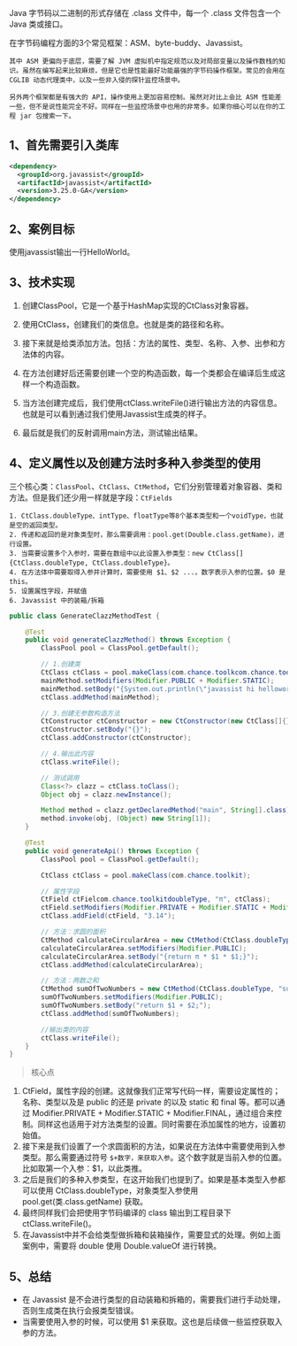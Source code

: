 Java 字节码以二进制的形式存储在 .class 文件中，每一个 .class 文件包含一个 Java 类或接口。

在字节码编程方面的3个常见框架：ASM、byte-buddy、Javassist。
```text
其中 ASM 更偏向于底层，需要了解 JVM 虚拟机中指定规范以及对局部变量以及操作数栈的知识。虽然在编写起来比较麻烦，但是它也是性能最好功能最强的字节码操作框架。常见的会用在 CGLIB 动态代理类中，以及一些非入侵的探针监控场景中。
﻿
另外两个框架都是有强大的 API，操作使用上更加容易控制。虽然对对比上会比 ASM 性能差一些，但不是说性能完全不好。同样在一些监控场景中也用的非常多。如果你细心可以在你的工程 jar 包搜索一下。
```

1、首先需要引入类库
--
```xml
<dependency>
  <groupId>org.javassist</groupId>
  <artifactId>javassist</artifactId>
  <version>3.25.0-GA</version>
</dependency>
```

2、案例目标
--
使用javassist输出一行HelloWorld。

3、技术实现
--

1. 创建ClassPool，它是一个基于HashMap实现的CtClass对象容器。

2. 使用CtClass，创建我们的类信息。也就是类的路径和名称。

3. 接下来就是给类添加方法。包括：方法的属性、类型、名称、入参、出参和方法体的内容。

4. 在方法创建好后还需要创建一个空的构造函数，每一个类都会在编译后生成这样一个构造函数。

5. 当方法创建完成后，我们使用ctClass.writeFile()进行输出方法的内容信息。也就是可以看到通过我们使用Javassist生成类的样子。

6. 最后就是我们的反射调用main方法，测试输出结果。

4、定义属性以及创建方法时多种入参类型的使用
--
三个核心类：`ClassPool`、`CtClass`、`CtMethod`，它们分别管理着对象容器、类和方法。但是我们还少用一样就是字段：`CtFields`

```text
1. CtClass.doubleType、intType、floatType等8个基本类型和一个voidType，也就是空的返回类型。
2. 传递和返回的是对象类型时，那么需要调用：pool.get(Double.class.getName)，进行设置。
3. 当需要设置多个入参时，需要在数组中以此设置入参类型：new CtClass[]{CtClass.doubleType, CtClass.doubleType}。
4. 在方法体中需要取得入参并计算时，需要使用 $1、$2 ...，数字表示入参的位置。$0 是 this。
5. 设置属性字段，并赋值
6. Javassist 中的装箱/拆箱
```

```java
public class GenerateClazzMethodTest {

    @Test
    public void generateClazzMethod() throws Exception {
        ClassPool pool = ClassPool.getDefault();

        // 1.创建类
        CtClass ctClass = pool.makeClass(com.chance.toolkcom.chance.toolkit        CtMethod mainMethod = new CtMethod(CtClass.voidType, "main", new CtClass[]{pool.get(String[].class.getName())}, ctClass);
        mainMethod.setModifiers(Modifier.PUBLIC + Modifier.STATIC);
        mainMethod.setBody("{System.out.println(\"javassist hi helloworld by chance\");}");
        ctClass.addMethod(mainMethod);

        // 3.创建无参数构造方法
        CtConstructor ctConstructor = new CtConstructor(new CtClass[]{}, ctClass);
        ctConstructor.setBody("{}");
        ctClass.addConstructor(ctConstructor);

        // 4.输出此内容
        ctClass.writeFile();

        // 测试调用
        Class<?> clazz = ctClass.toClass();
        Object obj = clazz.newInstance();

        Method method = clazz.getDeclaredMethod("main", String[].class);
        method.invoke(obj, (Object) new String[1]);
    }

    @Test
    public void generateApi() throws Exception {
        ClassPool pool = ClassPool.getDefault();

        CtClass ctClass = pool.makeClass(com.chance.toolkit);

        // 属性字段
        CtField ctFielcom.chance.toolkitdoubleType, "π", ctClass);
        ctField.setModifiers(Modifier.PRIVATE + Modifier.STATIC + Modifier.FINAL);
        ctClass.addField(ctField, "3.14");

        // 方法：求圆的面积
        CtMethod calculateCircularArea = new CtMethod(CtClass.doubleType, "calculateCircularArea", new CtClass[]{CtClass.doubleType}, ctClass);
        calculateCircularArea.setModifiers(Modifier.PUBLIC);
        calculateCircularArea.setBody("{return π * $1 * $1;}");
        ctClass.addMethod(calculateCircularArea);

        // 方法：两数之和
        CtMethod sumOfTwoNumbers = new CtMethod(CtClass.doubleType, "sumOfTwoNumbers", new CtClass[]{CtClass.doubleType, CtClass.doubleType}, ctClass);
        sumOfTwoNumbers.setModifiers(Modifier.PUBLIC);
        sumOfTwoNumbers.setBody("return $1 + $2;");
        ctClass.addMethod(sumOfTwoNumbers);

        //输出类的内容
        ctClass.writeFile();
    }
}
```

> 核心点

1. CtField，属性字段的创建。这就像我们正常写代码一样，需要设定属性的；名称、类型以及是 public 的还是 private 的以及 static 和 final 等。都可以通过 Modifier.PRIVATE + Modifier.STATIC + Modifier.FINAL，通过组合来控制。同样这也适用于对方法类型的设置。同时需要在添加属性的地方，设置初始值。
2. 接下来是我们设置了一个求圆面积的方法，如果说在方法体中需要使用到入参类型。那么需要通过符号 `$+数字，来获取入参`。这个数字就是当前入参的位置。比如取第一个入参：$1，以此类推。
3. 之后是我们的多种入参类型，在这开始我们也提到了。如果是基本类型入参都可以使用 CtClass.doubleType，对象类型入参使用 pool.get(类.class.getName) 获取。
4. 最终同样我们会把使用字节码编译的 class 输出到工程目录下 ctClass.writeFile()。
5. 在Javassist中并不会给类型做拆箱和装箱操作，需要显式的处理。例如上面案例中，需要将 double 使用 Double.valueOf 进行转换。

5、总结
--
* 在 Javassist 是不会进行类型的自动装箱和拆箱的，需要我们进行手动处理，否则生成类在执行会报类型错误。
* 当需要使用入参的时候，可以使用 $1 来获取。这也是后续做一些监控获取入参的方法。

